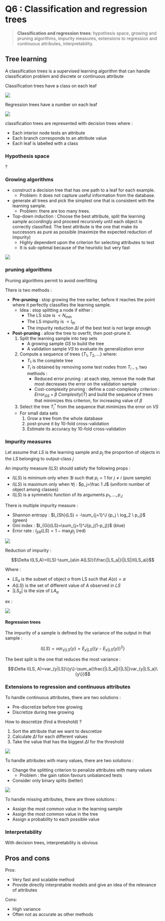 # Q6 : Classification and regression trees

> **Classification and regression trees**: hypothesis space, growing and pruning algorithms, impurity measures, extensions to regression and continuous attributes, interpretability.

## Tree learning

A classification trees is a supervised learning algorithm that can handle classification problem and discrete or continuous attribute

Classification trees have a class on each leaf 

![](attachments/Pasted%20image%2020231005171207.png)

Regression trees have a number on each leaf

![](attachments/Pasted%20image%2020231005171147.png)

classification trees are represented with decision trees where :
- Each interior node tests an attribute
- Each branch corresponds to an attribute value
- Each leaf is labelled with a class

### Hypothesis space

?

### Growing algorithms

- construct a decision tree that has one path to a leaf for each example.
	- Problem: it does not capture useful information from the database.
- generate all trees and pick the simplest one that is consistent with the learning sample.
	- Problem: there are too many trees.
- Top-down induction : Choose the best attribute, split the learning sample accordingly and proceed recursively until each object is correctly classified. The best attribute is the one that make its successors as pure as possible (maximize the expected reduction of impurity)
	- Highly dependent upon the criterion for selecting attributes to test
	- It is sub-optimal because of the heuristic but very fast

![](attachments/Pasted%20image%2020231005110349.png)

### pruning algorithms

Pruning algorithms permit to avoid overfitting

There is two methods :
- **Pre-pruning** : stop growing the tree earlier, before it reaches the point where it perfectly classifies the learning sample.
	- Idea : stop splitting a node if either :
		- The LS size is $< N_{min}$
		- The LS impurity is $<I_{th}$
		- The impurity reduction $\Delta I$ of the best test is not large enough
- **Post-pruning** : allow the tree to overfit, then post-prune it.
	1. Split the learning sample into twp sets
		- A growing sample $GS$ to build the tree
		- A validation sample $VS$ to evaluate its generalization error
	2. Compute a sequence of trees $\{T_1, T_2,...\}$ where:
		- $T_1$ is the complete tree
		- $T_i$ is obtained by removing some test nodes from $T_{i-1}$, two methods :
			- Reduced error pruning : at each step, remove the node that most decreases the error on the validation sample
			- Cost-complexity pruning : define a cost-complexity criterion : $Error_{GS}+\beta \ Complexity(T)$ and build the sequence of trees that minimizes this criterion, for increasing value of $\beta$
	3. Select the tree $T^*_i$ from the sequence that minimizes the error on $VS$
	- For small data sets
		1. Grow a tree from the whole database
		2. post-prune it by 10-fold cross-validation
		3. Estimate its accuracy by 10-fold cross-validation

### Impurity measures

Let assume that $LS$ is the learning sample and $p_j$ the proportion of objects in the $LS$ belonging to output-class $j$

An impurity measure $I(LS)$ should satisfy the following props :
- $I(LS)$ is minimum only when $\exists i$ such that $p_i=1$ for $j\ne i$ (pure sample)
- $I(LS)$ is maximum only when $\forall j$ : $p_j=\frac 1 J$ (uniform number of object among classes)
- $I(LS)$ is a symmetric function of its arguments $p_1,...,p_J$

There is multiple impurity measure :
- Shannon entropy : $I_{Sh}(LS) = -\sum_{j=1}^J {p_j \ log_2 \ p_j}$ (green)
- Gini index : $I_{Gi}(LS)=\sum_{j=1}^J{p_j(1-p_j)}$ (blue)
- Error rate : $I_{ER}(LS) = 1 - \max_j {p_j}$ (red)

![](attachments/Pasted%20image%2020231005111756.png)

Reduction of impurity :

$$\Delta I(LS,A)=I(LS)-\sum_{a\in A(LS)}{\frac{|LS_a|}{|LS|}I(LS_a)}$$

Where : 
- $LS_a$ is the subset of object $o$ from LS such that $A(o) = a$
- $A(LS)$ is the set of different value of $A$ observed in $LS$
- $|LS_a|$ is the size of $LA_a$

ex :

![](attachments/Pasted%20image%2020231005113702.png)

#### Regression trees

The impurity of a sample is defined by the variance of the output in that sample :

$$I(LS) = var_{y|LS}\{y\}=E_{y|LS}\{(y-E_{y|LS}\{y\})^2\}$$

The best split is the one that reduces the most variance :

$$\Delta I(LS, A)=var_{y|LS}\{y\}-\sum_a{\frac{|LS_a|}{|LS|}var_{y|LS_a}\{y\}}$$

### Extensions to regression and continuous attributes

To handle continuous attributes, there are two solutions :
- Pre-discretize before tree growing
- Discretize during tree growing

How to descretize (find a threshold) ?
1. Sort the attribute that we want to descretize
2. Calculate $\Delta I$ for each different values
3. Take the value that has the biggest $\Delta I$ for the threshold

![](attachments/Pasted%20image%2020231005170434.png)

To handle attributes with many values, there are two solutions :
- Change the splitting criterion to penalize attributes with many values
	- Problem : the gain ration favours unbalanced tests
- Consider only binary splits (better)

![](attachments/Pasted%20image%2020231005170753.png)

To handle missing attributes, there are three solutions :
- Assign the most common value in the learning sample
- Assign the most common value in the tree
- Assign a probability to each possible value

### Interpretability

With decision trees, interpretability is obvious

## Pros and cons

Pros:
- Very fast and scalable method
- Provide directly interpretable models and give an idea of the relevance of attributes

Cons:
- High variance
- Often not as accurate as other methods